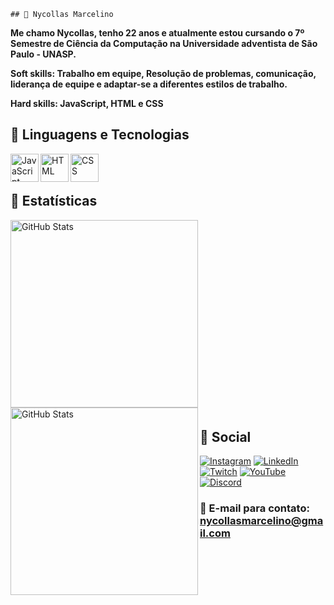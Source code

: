     ## 👾 Nycollas Marcelino

**Me chamo Nycollas, tenho 22 anos e atualmente estou cursando o 7º Semestre de Ciência da Computação na Universidade adventista de São Paulo - UNASP.**

**Soft skills: Trabalho em equipe, Resolução de problemas, comunicação, liderança de equipe e adaptar-se a diferentes estilos de trabalho.**

**Hard skills: JavaScript, HTML e CSS**

## 🤖 Linguagens e Tecnologias


<img 
align="left"
title="JavaScript"
width="45px"
style="pdding-right: 10px;"
src="https://cdn.jsdelivr.net/gh/devicons/devicon@latest/icons/javascript/javascript-original.svg" /> 

<img 
align="left"
title="HTML"
width="45px"
style="pdding-right: 10px;"
src="https://cdn.jsdelivr.net/gh/devicons/devicon@latest/icons/html5/html5-original.svg" />

<img 
align="left"
title="CSS"
width="45px"
style="pdding-right: 10px;"
src="https://cdn.jsdelivr.net/gh/devicons/devicon@latest/icons/css3/css3-original.svg" />


<br/>
<br/>

## 🚀 Estatísticas

<p>
  <img 
    align="left" 
    alt="GitHub Stats" 
    height="300" 
    style="padding-right: 10px;" 
    src="https://github-readme-stats.vercel.app/api/top-langs/?username=NyckMarc&show_icons=true&theme=tokyonight&include_all_commits=true&locale=pt-br"
  />

<img 
    align="left" 
    alt="GitHub Stats" 
    height="300"
    src="https://github-readme-stats.vercel.app/api?username=NyckLuck&show_icons=true&theme=tokyonight&layout=compact&custom_title=Tecnologias&langs_count=7"
  />

</p>

<br><br><br><br><br><br><br><br><br><br><br><br><br><br><br><br><br><br>

## 📌 Social 

[![Instagram](https://img.shields.io/badge/Instagram-E4405F?style=for-the-badge&logo=instagram&logoColor=white)](https://www.instagram.com/nyckmarcelino/)
[![LinkedIn](https://img.shields.io/badge/LinkedIn-0077B5?style=for-the-badge&logo=linkedin&logoColor=white)](https://www.linkedin.com/in/nycollas-marcelino-2a4aa4206/)
[![Twitch](https://img.shields.io/badge/Twitch-9146FF?style=for-the-badge&logo=twitch&logoColor=white)](https://www.twitch.tv/nyckluck)
[![YouTube]( https://img.shields.io/badge/YouTube-FF0000?style=for-the-badge&logo=youtube&logoColor=white)](https://www.youtube.com/channel/UCXgb9nFkhch0YGP0WvL3MHA)
[![Discord](https://img.shields.io/badge/Discord-7289DA?style=for-the-badge&logo=discord&logoColor=white)](https://discord.com/users/241975689576841216)

### 📧 E-mail para contato: nycollasmarcelino@gmail.com
